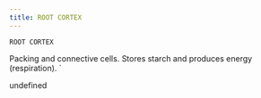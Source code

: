 ```yaml
---
title: ROOT CORTEX
---
```

`ROOT CORTEX`

Packing and connective cells.
Stores starch and produces energy (respiration).
`

undefined